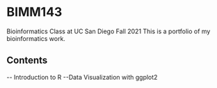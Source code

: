 # BIMM143
Bioinformatics Class at UC San Diego Fall 2021
This is a portfolio of my bioinformatics work. 

## Contents 
-- Introduction to R
--Data Visualization with ggplot2
